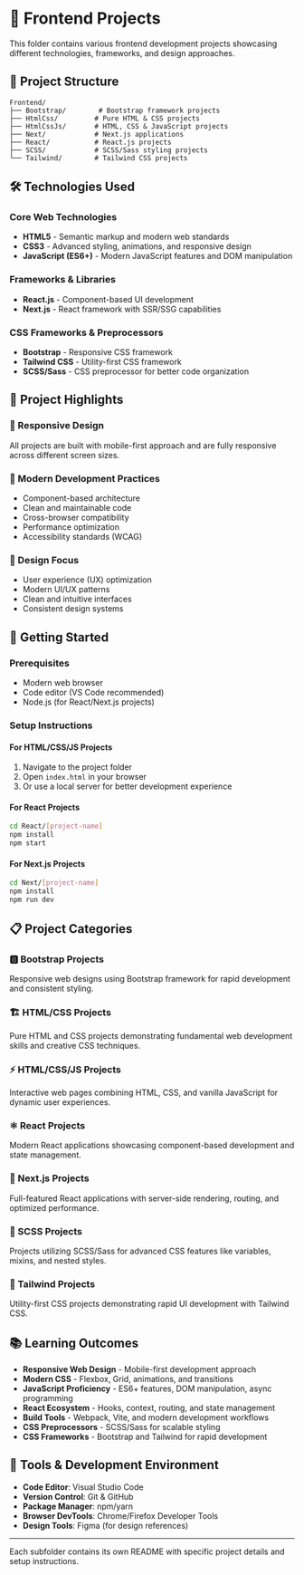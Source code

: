# 🎨 Frontend Projects

This folder contains various frontend development projects showcasing different technologies, frameworks, and design approaches.

## 📁 Project Structure

```
Frontend/
├── Bootstrap/        # Bootstrap framework projects
├── HtmlCss/         # Pure HTML & CSS projects
├── HtmlCssJs/       # HTML, CSS & JavaScript projects
├── Next/            # Next.js applications
├── React/           # React.js projects
├── SCSS/            # SCSS/Sass styling projects
└── Tailwind/        # Tailwind CSS projects
```

## 🛠️ Technologies Used

### Core Web Technologies
- **HTML5** - Semantic markup and modern web standards
- **CSS3** - Advanced styling, animations, and responsive design
- **JavaScript (ES6+)** - Modern JavaScript features and DOM manipulation

### Frameworks & Libraries
- **React.js** - Component-based UI development
- **Next.js** - React framework with SSR/SSG capabilities

### CSS Frameworks & Preprocessors
- **Bootstrap** - Responsive CSS framework
- **Tailwind CSS** - Utility-first CSS framework
- **SCSS/Sass** - CSS preprocessor for better code organization

## 🌟 Project Highlights

### 📱 Responsive Design
All projects are built with mobile-first approach and are fully responsive across different screen sizes.

### 🎯 Modern Development Practices
- Component-based architecture
- Clean and maintainable code
- Cross-browser compatibility
- Performance optimization
- Accessibility standards (WCAG)

### 🎨 Design Focus
- User experience (UX) optimization
- Modern UI/UX patterns
- Clean and intuitive interfaces
- Consistent design systems

## 🚀 Getting Started

### Prerequisites
- Modern web browser
- Code editor (VS Code recommended)
- Node.js (for React/Next.js projects)

### Setup Instructions

#### For HTML/CSS/JS Projects
1. Navigate to the project folder
2. Open `index.html` in your browser
3. Or use a local server for better development experience

#### For React Projects
```bash
cd React/[project-name]
npm install
npm start
```

#### For Next.js Projects
```bash
cd Next/[project-name]
npm install
npm run dev
```

## 📋 Project Categories

### 🅱️ Bootstrap Projects
Responsive web designs using Bootstrap framework for rapid development and consistent styling.

### 🏗️ HTML/CSS Projects
Pure HTML and CSS projects demonstrating fundamental web development skills and creative CSS techniques.

### ⚡ HTML/CSS/JS Projects
Interactive web pages combining HTML, CSS, and vanilla JavaScript for dynamic user experiences.

### ⚛️ React Projects
Modern React applications showcasing component-based development and state management.

### 🔄 Next.js Projects
Full-featured React applications with server-side rendering, routing, and optimized performance.

### 🎨 SCSS Projects
Projects utilizing SCSS/Sass for advanced CSS features like variables, mixins, and nested styles.

### 🎯 Tailwind Projects
Utility-first CSS projects demonstrating rapid UI development with Tailwind CSS.

## 📚 Learning Outcomes

- **Responsive Web Design** - Mobile-first development approach
- **Modern CSS** - Flexbox, Grid, animations, and transitions
- **JavaScript Proficiency** - ES6+ features, DOM manipulation, async programming
- **React Ecosystem** - Hooks, context, routing, and state management
- **Build Tools** - Webpack, Vite, and modern development workflows
- **CSS Preprocessors** - SCSS/Sass for scalable styling
- **CSS Frameworks** - Bootstrap and Tailwind for rapid development

## 🔧 Tools & Development Environment

- **Code Editor**: Visual Studio Code
- **Version Control**: Git & GitHub
- **Package Manager**: npm/yarn
- **Browser DevTools**: Chrome/Firefox Developer Tools
- **Design Tools**: Figma (for design references)

---

Each subfolder contains its own README with specific project details and setup instructions.
